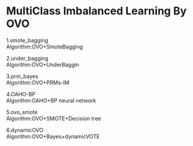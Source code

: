 MultiClass Imbalanced Learning By OVO
====
1.smote_bagging\
  Algorithm:OVO+SmoteBagging
  
2.under_bagging\
  Algorithm:OVO+UnderBaggin
  
3.prm_bayes\
  Algorithm:OVO+PRMs-IM
  
4.OAHO-BP\
  Algorithm:OAHO+BP neural network
  
5.ovo_smote\
  Algorithm:OVO+SMOTE+Decision tree

6.dynamicOVO\
  Algorithm:OVO+Bayes+dynamicVOTE
